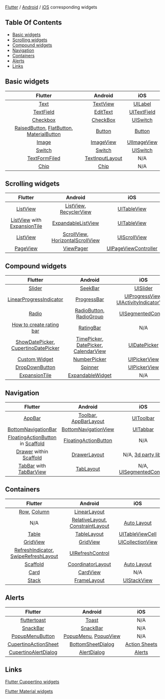 [Flutter](https://flutter.io/docs/development/ui/widgets) / [Android](https://developer.android.com/reference/android/view/View) / [iOS](https://developer.apple.com/documentation/uikit) corresponding widgets

## Table Of Contents
- [Basic widgets](#basic-widgets)
- [Scrolling widgets](#scrolling-widgets)
- [Compound widgets](#compound-widgets)
- [Navigation](#navigation)
- [Containers](#containers)
- [Alerts](#alerts)
- [Links](#links)

## Basic widgets

| Flutter | Android  | iOS |
|:--------:|:--------:|:--------:|
| [Text](https://docs.flutter.io/flutter/widgets/Text-class.html) | [TextView](https://developer.android.com/reference/android/widget/TextView) | [UILabel](https://developer.apple.com/documentation/uikit/uilabel) |
| [TextField](https://docs.flutter.io/flutter/material/TextField-class.html) | [EditText](https://developer.android.com/reference/android/widget/EditText) | [UITextField](https://developer.apple.com/documentation/uikit/uitextfield) |
| [Checkbox](https://docs.flutter.io/flutter/material/Checkbox-class.html) | [CheckBox](https://developer.android.com/reference/android/widget/CheckBox) | [UISwitch](https://developer.apple.com/documentation/uikit/UISwitch) |
| [RaisedButton](https://docs.flutter.io/flutter/material/RaisedButton-class.html), [FlatButton](https://docs.flutter.io/flutter/material/FlatButton-class.html), [MaterialButton](https://docs.flutter.io/flutter/material/MaterialButton-class.html) | [Button](https://developer.android.com/reference/android/widget/Button.html) | [Button](https://developer.apple.com/documentation/uikit/uibutton) |
| [Image](https://docs.flutter.io/flutter/widgets/Image-class.html) | [ImageView](https://developer.android.com/reference/android/widget/ImageView) | [UIImageView](https://developer.apple.com/documentation/uikit/UIImageView) |
| [Switch](https://docs.flutter.io/flutter/material/Switch-class.html) | [Switch](https://developer.android.com/reference/android/widget/Switch) | [UISwitch](https://developer.apple.com/documentation/uikit/UISwitch) |
| [TextFormFiled](https://docs.flutter.io/flutter/material/TextFormField-class.html) | [TextInputLayout](https://developer.android.com/reference/com/google/android/material/textfield/package-summary) | N/A |
| [Chip](https://docs.flutter.io/flutter/material/Chip-class.html) | [Chip](https://developer.android.com/reference/com/google/android/material/chip/Chip) | N/A |

## Scrolling widgets
| Flutter | Android  | iOS |
|:--------:|:--------:|:--------:|
| [ListView](https://docs.flutter.io/flutter/widgets/ListView-class.html) | [ListView](https://developer.android.com/reference/android/widget/ListView), [RecyclerView](https://developer.android.com/reference/android/support/v7/widget/RecyclerView.html) | [UITableView](https://developer.apple.com/documentation/uikit/uitableview) |
| [ListView](https://docs.flutter.io/flutter/widgets/ListView-class.html) with [ExpansionTile](https://flutter.io/docs/catalog/samples/expansion-tile-sample) | [ExpandableListView](https://developer.android.com/reference/android/widget/ExpandableListView) | [UITableView](https://developer.apple.com/documentation/uikit/uitableview) |
| [ListView](https://docs.flutter.io/flutter/widgets/ListView-class.html) | [ScrollView](https://developer.android.com/reference/android/widget/ScrollView), [HorizontalScrollView](https://developer.android.com/reference/android/widget/HorizontalScrollView) | [UIScrollView](https://developer.apple.com/documentation/uikit/uiscrollview) |
| [PageView](https://docs.flutter.io/flutter/widgets/PageView-class.html) | [ViewPager](https://developer.android.com/reference/android/support/v4/view/ViewPager) | [UIPageViewController](https://developer.apple.com/documentation/uikit/uipageviewcontroller) |

## Compound widgets
| Flutter | Android  | iOS |
|:--------:|:--------:|:--------:|
| [Slider](https://docs.flutter.io/flutter/material/Slider-class.html) | [SeekBar](https://developer.android.com/reference/android/widget/SeekBar) | [UISlider](https://developer.apple.com/documentation/uikit/UISlider) |
| [LinearProgressIndicator](https://docs.flutter.io/flutter/material/LinearProgressIndicator-class.html) | [ProgressBar](https://developer.android.com/reference/android/widget/ProgressBar) | [UIProgressView](https://developer.apple.com/documentation/uikit/UIProgressView), [UIActivityIndicatorView](https://developer.apple.com/documentation/uikit/UIActivityIndicatorView)
| [Radio](https://docs.flutter.io/flutter/material/Radio-class.html) | [RadioButton](https://docs.flutter.io/flutter/material/Radio-class.html), [RadioGroup](https://developer.android.com/reference/android/widget/RadioGroup) | [UISegmentedControl](https://developer.apple.com/documentation/uikit/UISegmentedControl) |
| [How to create rating bar](https://stackoverflow.com/questions/46637566/how-to-create-rating-star-bar-properly) | [RatingBar](https://developer.android.com/reference/android/widget/RatingBar) | N/A |
| [ShowDatePicker](https://docs.flutter.io/flutter/material/showDatePicker.html), [CupertinoDatePicker](https://docs.flutter.io/flutter/cupertino/CupertinoDatePicker-class.html) | [TimePicker](https://developer.android.com/reference/android/widget/TimePicker), [DatePicker](https://developer.android.com/reference/android/widget/DatePicker), [CalendarView](https://developer.android.com/reference/android/widget/CalendarView) | [UIDatePicker](https://developer.apple.com/documentation/uikit/uidatepicker) |
| [Custom Widget](https://pub.dartlang.org/packages/numberpicker) | [NumberPicker](https://developer.android.com/reference/android/widget/NumberPicker) | [UIPickerView](https://developer.apple.com/documentation/uikit/uipickerview) |
| [DropDownButton](https://docs.flutter.io/flutter/material/DropdownButton-class.html) | [Spinner](https://developer.android.com/reference/android/widget/Spinner) | [UIPickerView](https://developer.apple.com/documentation/uikit/UIPickerView) |
| [ExpansionTile](https://flutter.io/docs/catalog/samples/expansion-tile-sample) | [ExpandableWidget](https://developer.android.com/reference/com/google/android/material/expandable/ExpandableWidget) | N/A |

## Navigation
| Flutter | Android  | iOS |
|:--------:|:--------:|:--------:|
| [AppBar](https://docs.flutter.io/flutter/material/AppBar-class.html) | [Toolbar](https://developer.android.com/reference/android/widget/Toolbar), [AppBarLayout](https://developer.android.com/reference/android/support/design/widget/AppBarLayout) | [UIToolbar](https://developer.apple.com/documentation/uikit/uitoolbar) |
| [BottomNavigationBar](https://docs.flutter.io/flutter/material/BottomNavigationBar-class.html) | [BottomNavigationView](https://developer.android.com/reference/android/support/design/widget/BottomNavigationView) | [UITabbar](https://developer.apple.com/documentation/uikit/uitabbar) |
| [FloatingActionButton](https://docs.flutter.io/flutter/material/Scaffold-class.html) in [Scaffold](https://docs.flutter.io/flutter/material/FloatingActionButton-class.html) | [FloatingActionButton](https://developer.android.com/guide/topics/ui/floating-action-button) | N/A |
| [Drawer](https://docs.flutter.io/flutter/material/Scaffold-class.html) within [Scaffold](https://docs.flutter.io/flutter/material/Drawer-class.html) | [DrawerLayout](https://developer.android.com/reference/android/support/v4/widget/DrawerLayout) | N/A, [3d party libs](https://github.com/vsouza/awesome-ios#navigation-bar) |
| [TabBar](https://docs.flutter.io/flutter/material/TabBar-class.html) with [TabBarView](https://docs.flutter.io/flutter/material/TabBarView-class.html) | [TabLayout](https://developer.android.com/reference/android/support/design/widget/TabLayout.html) | N/A, [UISegmentedControl](https://developer.apple.com/documentation/uikit/uisegmentedcontrol) |

## Containers
| Flutter | Android  | iOS |
|:--------:|:--------:|:--------:|
| [Row](https://docs.flutter.io/flutter/widgets/Row-class.html), [Column](https://docs.flutter.io/flutter/widgets/Column-class.html) | [LinearLayout](https://developer.android.com/reference/android/widget/LinearLayout) | | [UIStackView](https://developer.apple.com/documentation/uikit/uistackview) |
| N/A | [RelativeLayout](https://developer.android.com/reference/android/widget/RelativeLayout), [ConstraintLayout](https://developer.android.com/reference/android/support/constraint/ConstraintLayout) | [Auto Layout](https://developer.apple.com/library/archive/documentation/UserExperience/Conceptual/AutolayoutPG/index.html) |
| [Table](https://docs.flutter.io/flutter/widgets/Table-class.html) | [TableLayout](https://developer.android.com/reference/android/widget/TableLayout) | [UITableViewCell](https://developer.apple.com/documentation/uikit/UITableViewCell) |
| [GridView](https://docs.flutter.io/flutter/widgets/GridView-class.html) | [GridView](https://developer.android.com/guide/topics/ui/layout/gridview) | [UICollectionView](https://developer.apple.com/documentation/uikit/uicollectionview) |
| [RefreshIndicator](https://docs.flutter.io/flutter/material/RefreshIndicator-class.html), [SwipeRefreshLayout](https://developer.android.com/reference/android/support/v4/widget/SwipeRefreshLayout) | [UIRefreshControl](https://developer.apple.com/documentation/uikit/UIRefreshControl) |
| [Scaffold](https://docs.flutter.io/flutter/material/Scaffold-class.html) | [CoordinatorLayout](https://developer.android.com/reference/android/support/design/widget/CoordinatorLayout) | [Auto Layout](https://developer.apple.com/library/archive/documentation/UserExperience/Conceptual/AutolayoutPG/index.html) |
| [Card](https://docs.flutter.io/flutter/material/Card-class.html) | [CardView](https://docs.flutter.io/flutter/material/Card-class.html) | N/A |
| [Stack](https://docs.flutter.io/flutter/widgets/Stack-class.html) | [FrameLayout](https://developer.android.com/reference/android/widget/FrameLayout) | [UIStackView](https://developer.apple.com/documentation/uikit/uistackview) |

## Alerts
| Flutter | Android  | iOS |
|:--------:|:--------:|:--------:|
| [fluttertoast](https://pub.dartlang.org/packages/fluttertoast) | [Toast](https://developer.android.com/reference/android/widget/Toast) | N/A |
| [SnackBar](https://docs.flutter.io/flutter/material/SnackBar-class.html) | [SnackBar](https://developer.android.com/reference/android/support/design/widget/Snackbar) | N/A |
| [PopupMenuButton](https://docs.flutter.io/flutter/material/PopupMenuButton-class.html) | [PopupMenu](https://developer.android.com/reference/android/widget/PopupMenu), [PopupView](https://developer.android.com/reference/android/widget/PopupWindow) | N/A |
| [CupertinoActionSheet](https://docs.flutter.io/flutter/cupertino/CupertinoActionSheet-class.html) | [BottomSheetDialog](https://developer.android.com/reference/com/google/android/material/bottomsheet/BottomSheetDialog) | [Action Sheets](https://developer.apple.com/design/human-interface-guidelines/ios/views/action-sheets/)
| [CupertinoAlertDialog](https://flutter.io/docs/development/ui/widgets/cupertino) | [AlertDialog](https://developer.android.com/reference/android/app/AlertDialog) | [Alerts](https://developer.apple.com/design/human-interface-guidelines/ios/views/alerts/) |

## Links

[Flutter Cuppertino widgets](https://flutter.io/docs/development/ui/widgets/cupertino)

[Flutter Material widgets](https://flutter.io/docs/development/ui/widgets/material)
